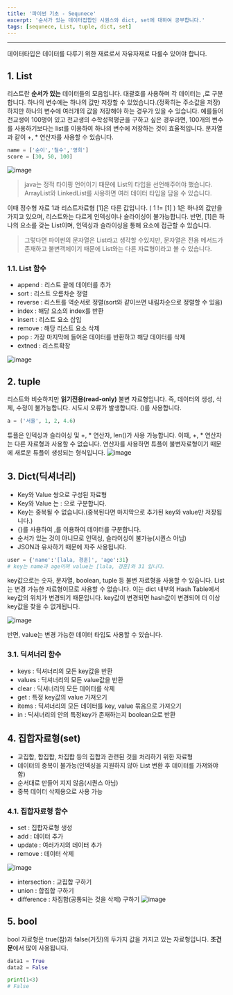 ```yaml
---
title: '파이썬 기초 - Sequnece'
excerpt: '순서가 있는 데이터집합인 시퀀스와 dict, set에 대하여 공부합니다.'
tags: [sequnece, List, tuple, dict, set]
---
```

---

데이터타입은 데이터를 다루기 위한 재료로서 자유자재로 다룰수 있어야 합니다.

## 1. List
리스트란 **순서가 있는** 데이터들의 모음입니다. 대괄호를 사용하며 각 데이터는 ,로 구분합니다.
하나의 변수에는 하나의 값만 저장할 수 있었습니다.(정확히는 주소값을 저장)
하지만 하나의 변수에 여러개의 값을 저장해야 하는 경우가 있을 수 있습니다.
예를들어 전교생이 100명이 있고 전교생의 수학성적평균을 구하고 싶은 경우라면, 100개의 변수를 사용하기보다는 list를 이용하여
하나의 변수에 저장하는 것이 효율적입니다.
문자열과 같이 +, * 연산자를 사용할 수 있습니다.

```python
name = ['순이','철수','영희']
score = [30, 50, 100]
```

![image](https://user-images.githubusercontent.com/78904413/234147377-aad34863-2862-49bd-97bc-9db9862350e4.png)

> java는 정적 타이핑 언어이기 때문에 List의 타입을 선언해주어야 했습니다. ArrayList와 LinkedList를 사용하면 여러 데이터 타입을 담을 수 있습니다.

이때 정수형 자료 1과 리스트자료형 [1]은 다른 값입니다. ( 1 != [1]  )
1은 하나의 값만을 가지고 있으며, 리스트와는 다르게 인덱싱이나 슬라이싱이 불가능합니다.
반면, [1]은 하나의 요소를 갖는 List이며, 인덱싱과 슬라이싱을 통해 요소에 접근할 수 있습니다.

> 그렇다면 파이썬의 문자열은 List라고 생각할 수있지만, 문자열은 전용 메서드가 존재하고 불변객체이기 때문에 List와는 다른 자료형이라고 볼 수 있습니다.

### 1.1. List 함수
- append : 리스트 끝에 데이터를 추가
- sort : 리스트 오름차순 정렬
- reverse : 리스트를 역순서로 정렬(sort와 같이쓰면 내림차순으로 정렬할 수 있음)
- index : 해당 요소의 index를 반환
- insert : 리스트 요소 삽입
- remove : 해당 리스트 요소 삭제
- pop : 가장 마지막에 들어온 데이터를 반환하고 해당 데이터를 삭제
- extned : 리스트확장

![image](https://user-images.githubusercontent.com/78904413/234150951-5752ff7b-f4f7-4e9a-ba5b-16ec2b96dae9.png)



## 2. tuple
리스트와 비슷하지만 **읽기전용(read-only)** 불변 자료형입니다.
즉, 데이터의 생성, 삭제, 수정이 불가능합니다. 시도시 오류가 발생합니다.
()를 사용합니다.

```python
a = ('서울', 1, 2, 4.6)
```

튜플은 인덱싱과 슬라이싱 및 +, * 연산자, len()가 사용 가능합니다.
이때, +, * 연산자는 다른 자료형과 사용할 수 없습니다.
연산자를 사용하면 튜플이 불변자료형이기 때문에 새로운 튜플이 생성되는 형식입니다.
![image](https://user-images.githubusercontent.com/78904413/234153080-a7b0fb6a-4fa8-49cd-9494-4f0afa3a8857.png)




## 3. Dict(딕셔너리)
- Key와 Value 쌍으로 구성된 자료형
- Key와 Value 는 : 으로 구분합니다.
- Key는 중복될 수 없습니다.(중복된다면 마지막으로 추가된 key와 value만 저장됩니다.)
- {}를 사용하여 ,를 이용하여 데이터를 구분합니다.
- 순서가 있는 것이 아니므로 인덱싱, 슬라이싱이 불가능(시퀀스 아님)
- JSON과 유사하기 때문에 자주 사용됩니다.

```python
user = {'name':'[lala, 경훈]', 'age':31}
# key는 name과 age이며 value는 [lala, 경훈]와 31 입니다.
```

key값으로는 숫자, 문자열, boolean, tuple 등 불변 자료형을 사용할 수 있습니다.
List는 변경 가능한 자료형이므로 사용할 수 없습니다.
이는 dict 내부의 Hash Table에서 key값의 위치가 변경되기 때문입니다.
key값이 변경되면 hash값이 변경되어 더 이상 key값을 찾을 수 없게됩니다.

![image](https://user-images.githubusercontent.com/78904413/234154733-fa658294-262c-4f9b-896c-1c975accbf2e.png)

반면, value는 변경 가능한 데이터 타입도 사용할 수 있습니다.

### 3.1. 딕셔너리 함수
- keys : 딕셔너리의 모든 key값을 반환
- values : 딕셔너리의 모든 value값을 반환
- clear : 딕셔너리의 모든 데이터를 삭제
- get : 특정 key값의 value 가져오기
- items : 딕셔너리의 모든 데이터를 key, value 묶음으로 가져오기
- in : 딕셔너리의 안의 특정key가 존재하는지 boolean으로 반환

## 4. 집합자료형(set)
- 교집합, 합집합, 차집합 등의 집합과 관련된 것을 처리하기 위한 자료형
- 데이터의 중복이 불가능(인덱싱을 지원하지 않아 List 변환 후 데이터를 가져와야 함)
- 순서대로 만들어 지지 않음(시퀀스 아님)
- 중복 데이터 삭제용으로 사용 가능

### 4.1. 집합자료형 함수
- set : 집합자료형 생성
- add : 데이터 추가
- update : 여러가지의 데이터 추가
- remove : 데이터 삭제

![image](https://user-images.githubusercontent.com/78904413/234156143-a3c6d16d-85b2-4deb-bdb3-3d4ab0d7cd28.png)

- intersection : 교집합 구하기
- union : 합집합 구하기
- difference : 차집합(공통되는 것을 삭제) 구하기
![image](https://user-images.githubusercontent.com/78904413/234277214-e6444cba-4142-445f-86c5-3eefd01da0dc.png)

## 5. bool
bool 자료형은 true(참)과 false(거짓)의 두가지 값을 가지고 있는 자료형입니다.
**조건문**에서 많이 사용됩니다.

```python
data1 = True
data2 = False

print(1<3)
# False
```
